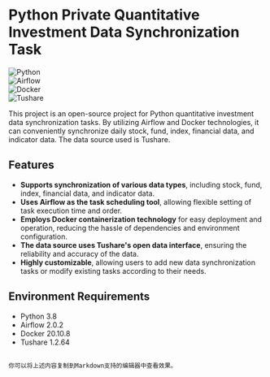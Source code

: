 
# Python Private Quantitative Investment Data Synchronization Task

![Python](https://img.shields.io/badge/python-3.8-blue)  
![Airflow](https://img.shields.io/badge/airflow-2.0.2-orange)  
![Docker](https://img.shields.io/badge/docker-20.10.8-green)  
![Tushare](https://img.shields.io/badge/tushare-1.2.64-red)  

This project is an open-source project for Python quantitative investment data synchronization tasks. By utilizing Airflow and Docker technologies, it can conveniently synchronize daily stock, fund, index, financial data, and indicator data. The data source used is Tushare.

## Features

- **Supports synchronization of various data types**, including stock, fund, index, financial data, and indicator data.
- **Uses Airflow as the task scheduling tool**, allowing flexible setting of task execution time and order.
- **Employs Docker containerization technology** for easy deployment and operation, reducing the hassle of dependencies and environment configuration.
- **The data source uses Tushare's open data interface**, ensuring the reliability and accuracy of the data.
- **Highly customizable**, allowing users to add new data synchronization tasks or modify existing tasks according to their needs.

## Environment Requirements

- Python 3.8
- Airflow 2.0.2
- Docker 20.10.8
- Tushare 1.2.64
```

你可以将上述内容复制到Markdown支持的编辑器中查看效果。